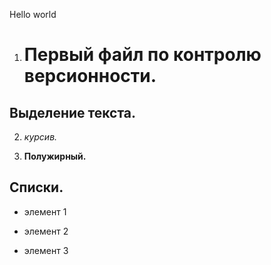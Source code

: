 Hello world

1. # Первый файл по контролю версионности.

## Выделение текста.

2. *курсив.*

3. **Полужирный.**

## Списки.

* элемент 1

* элемент 2

* элемент 3

